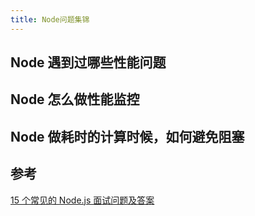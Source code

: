 ```yaml
---
title: Node问题集锦
---
```


## Node 遇到过哪些性能问题

## Node 怎么做性能监控

## Node 做耗时的计算时候，如何避免阻塞

## 参考

[15 个常见的 Node.js 面试问题及答案](https://www.infoq.cn/article/qbjxf0413reeca2exgwd)
